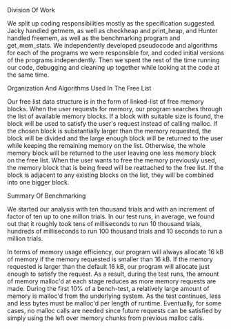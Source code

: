 Division Of Work

We split up coding responsibilities mostly as the specification suggested. Jacky handled getmem, as well as checkheap and print_heap, and Hunter handled freemem, as well as the benchmarking program and get_mem_stats. We independently developed pseudocode and algorithms for each of the programs we were responsible for, and coded initial versions of the programs independently. Then we spent the rest of the time running our code, debugging and cleaning up together while looking at the code at the same time.


Organization And Algorithms Used In The Free List

Our free list data structure is in the form of linked-list of free memory blocks. When the user requests for memory, our program searches through the list of available memory blocks. If a block with suitable size is found, the block will be used to satisfy the user's request instead of calling malloc. If the chosen block is substantially larger than the memory requested, the block will be divided and the large enough block will be returned to the user while keeping the remaining memory on the list. Otherwise, the whole memory block will be returned to the user leaving one less memory block on the free list. When the user wants to free the memory previously used, the memory block that is being freed will be reattached to the free list. If the block is adjacent to any existing blocks on the list, they will be combined into one bigger block.


Summary Of Benchmarking

We started our analysis with ten thousand trials and with an increment of factor of ten up to one millon trials. In our test runs, in average, we found out that it roughly took tens of milliseconds to run 10 thousand trials, hundreds of milliseconds to run 100 thousand trials and 10 seconds to run a million trials.

In terms of memory usage efficiency, our program will always allocate 16 kB of memory if the memory requested is smaller than 16 kB. If the memory requested is larger than the default 16 kB, our program will allocate just enough to satisfy the request. As a result, during the test runs, the amount of memory malloc'd at each stage reduces as more memory requests are made. During the first 10% of a bench-test, a relatively large amount of memory is malloc'd from the underlying system. As the test continues, less and less bytes must be malloc'd per length of runtime. Eventually, for some cases, no malloc calls are needed since future requests can be satisfied by simply using the left over memory chunks from previous malloc calls.
